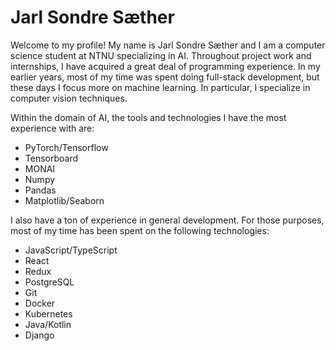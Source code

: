 # Jarl Sondre Sæther
Welcome to my profile! My name is Jarl Sondre Sæther and I am a computer science student at NTNU specializing in AI. Throughout project work and internships, I have acquired a great deal of programming experience. In my earlier years, 
most of my time was spent doing full-stack development, but these days I focus more on machine learning. In particular, I specialize in computer vision techniques.

Within the domain of AI, the tools and technologies I have the most experience with are: 
- PyTorch/Tensorflow
- Tensorboard
- MONAI
- Numpy
- Pandas
- Matplotlib/Seaborn

I also have a ton of experience in general development. For those purposes, most of my time has been spent on the following technologies: 
- JavaScript/TypeScript
- React
- Redux
- PostgreSQL
- Git
- Docker
- Kubernetes
- Java/Kotlin
- Django




<!--
**jarlsondre/jarlsondre** is a ✨ _special_ ✨ repository because its `README.md` (this file) appears on your GitHub profile.

Here are some ideas to get you started:

- 🔭 I’m currently working on ...
- 🌱 I’m currently learning ...
- 👯 I’m looking to collaborate on ...
- 🤔 I’m looking for help with ...
- 💬 Ask me about ...
- 📫 How to reach me: ...
- 😄 Pronouns: ...
- ⚡ Fun fact: ...
-->
